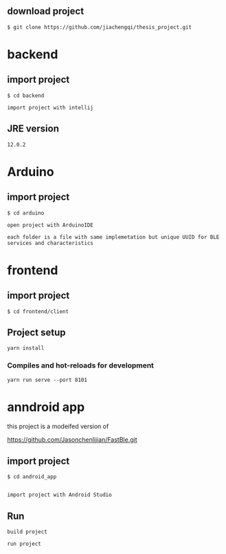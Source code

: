 ## download project

```
$ git clone https://github.com/jiachengqi/thesis_project.git
```

# backend

## import project

```
$ cd backend

import project with intellij
```

## JRE version

```
12.0.2
```

# Arduino

## import project

```
$ cd arduino

open project with ArduinoIDE

each folder is a file with same implemetation but unique UUID for BLE services and characteristics
```

# frontend

## import project

```
$ cd frontend/client
```

## Project setup

```
yarn install
```

### Compiles and hot-reloads for development

```
yarn run serve --port 8101
```

# anndroid app

this project is a modeifed version of

https://github.com/Jasonchenlijian/FastBle.git

## import project

```
$ cd android_app


import project with Android Studio
```

## Run

```
build project

run project
```

